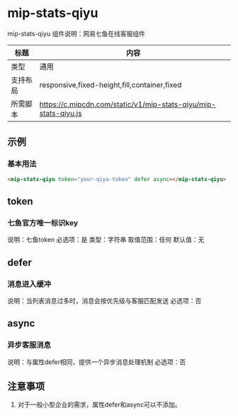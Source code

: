 # mip-stats-qiyu

mip-stats-qiyu 组件说明：网易七鱼在线客服组件

标题|内容
----|----
类型|通用
支持布局|responsive,fixed-height,fill,container,fixed
所需脚本|https://c.mipcdn.com/static/v1/mip-stats-qiyu/mip-stats-qiyu.js

## 示例

### 基本用法
```html
<mip-stats-qiyu token="your-qiyu-token" defer async></mip-stats-qiyu>
```

## token

### 七鱼官方唯一标识key

说明：七鱼token
必选项：是
类型：字符串
取值范围：任何
默认值：无

## defer

### 消息进入缓冲

说明：当列表消息过多时，消息会按优先级与客服匹配发送
必选项：否

## async

### 异步客服消息

说明：与属性defer相同，提供一个异步消息处理机制
必选项：否

## 注意事项

1. 对于一般小型企业的需求，属性defer和async可以不添加。
